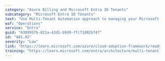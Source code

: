 ```yaml
---
category: "Azure Billing and Microsoft Entra ID Tenants"
subcategory: "Microsoft Entra ID Tenants"
text: "Use Multi-Tenant Automation approach to managing your Microsoft Entra ID Tenants."
waf: "Operations"
service: "Entra"
guid: "6309957b-821a-43d1-b9d9-7fcf1802b747"
id: "A01.02"
severity: "Low"
link: "https://learn.microsoft.com/azure/cloud-adoption-framework/ready/landing-zone/design-area/multi-tenant/automation"
training: "https://learn.microsoft.com/entra/architecture/multi-tenant-user-management-introduction/"
---
```

